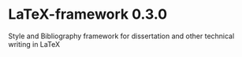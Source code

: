 # LaTeX-framework 0.3.0
Style and Bibliography framework for dissertation and other technical writing in LaTeX
